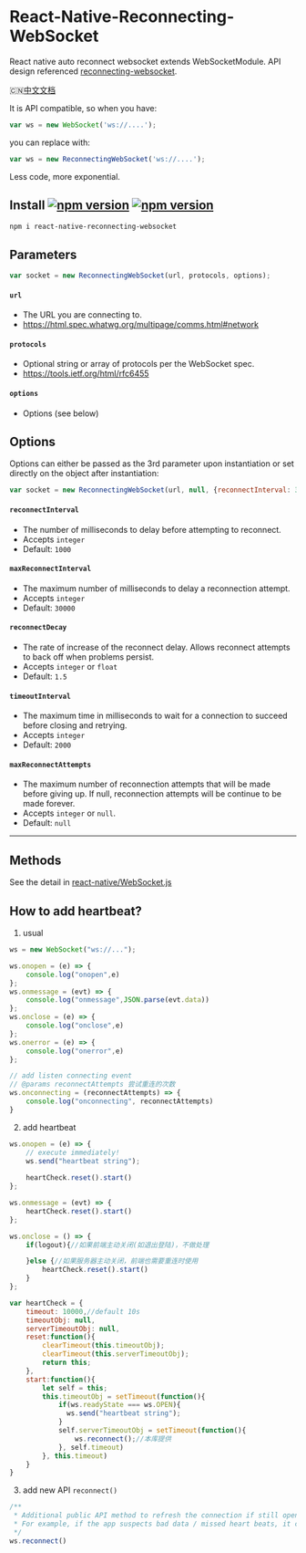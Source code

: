 React-Native-Reconnecting-WebSocket
=====================

React native auto reconnect websocket extends WebSocketModule.
API design referenced [reconnecting-websocket](https://github.com/joewalnes/reconnecting-websocket).

🇨🇳[中文文档](https://www.jianshu.com/p/a9ead3f2139d)

It is API compatible, so when you have:
```javascript
var ws = new WebSocket('ws://....');
```
you can replace with:
```javascript
var ws = new ReconnectingWebSocket('ws://....');
```
Less code, more exponential.

## Install <a href="https://npmjs.org/package/react-native-reconnecting-websocket"><img alt="npm version" src="http://img.shields.io/npm/v/react-native-reconnecting-websocket.svg?style=flat-square"></a> <a href="https://npmjs.org/package/react-native-reconnecting-websocket"><img alt="npm version" src="http://img.shields.io/npm/dm/react-native-reconnecting-websocket.svg?style=flat-square"></a>
```bash
npm i react-native-reconnecting-websocket
```


## Parameters

```javascript
var socket = new ReconnectingWebSocket(url, protocols, options);
```

#### `url`
- The URL you are connecting to.
- https://html.spec.whatwg.org/multipage/comms.html#network

#### `protocols`
- Optional string or array of protocols per the WebSocket spec.
- https://tools.ietf.org/html/rfc6455

#### `options`
- Options (see below)

## Options

Options can either be passed as the 3rd parameter upon instantiation or set directly on the object after instantiation:

```javascript
var socket = new ReconnectingWebSocket(url, null, {reconnectInterval: 3000});
```

#### `reconnectInterval`
- The number of milliseconds to delay before attempting to reconnect.
- Accepts `integer`
- Default: `1000`

#### `maxReconnectInterval`
- The maximum number of milliseconds to delay a reconnection attempt.
- Accepts `integer`
- Default: `30000`

#### `reconnectDecay`
- The rate of increase of the reconnect delay. Allows reconnect attempts to back off when problems persist.
- Accepts `integer` or `float`
- Default: `1.5`

#### `timeoutInterval`
- The maximum time in milliseconds to wait for a connection to succeed before closing and retrying.
- Accepts `integer`
- Default: `2000`

#### `maxReconnectAttempts`
- The maximum number of reconnection attempts that will be made before giving up. If null, reconnection attempts will be continue to be made forever.
- Accepts `integer` or `null`.
- Default: `null`

---

## Methods

See the detail in [react-native/WebSocket.js](https://github.com/facebook/react-native/blob/master/Libraries/WebSocket/WebSocket.js)

## How to add heartbeat?
1. usual
```javascript
ws = new WebSocket("ws://...");

ws.onopen = (e) => {
    console.log("onopen",e)
};
ws.onmessage = (evt) => {
    console.log("onmessage",JSON.parse(evt.data))
};
ws.onclose = (e) => {
    console.log("onclose",e)
};
ws.onerror = (e) => {
    console.log("onerror",e)
};

// add listen connecting event
// @params reconnectAttempts 尝试重连的次数
ws.onconnecting = (reconnectAttempts) => {
    console.log("onconnecting", reconnectAttempts)
}
```
2. add heartbeat
```javascript
ws.onopen = (e) => {
    // execute immediately!
    ws.send("heartbeat string");
    
    heartCheck.reset().start()
};

ws.onmessage = (evt) => {
    heartCheck.reset().start()
};

ws.onclose = () => {
    if(logout){//如果前端主动关闭(如退出登陆)，不做处理

    }else {//如果服务器主动关闭，前端也需要重连时使用
        heartCheck.reset().start() 
    }
};

var heartCheck = {
    timeout: 10000,//default 10s
    timeoutObj: null,
    serverTimeoutObj: null,
    reset:function(){
        clearTimeout(this.timeoutObj);
        clearTimeout(this.serverTimeoutObj);
        return this;
    },
    start:function(){
        let self = this;
        this.timeoutObj = setTimeout(function(){
            if(ws.readyState === ws.OPEN){
              ws.send("heartbeat string");
            }
            self.serverTimeoutObj = setTimeout(function(){
                ws.reconnect();//本库提供
            }, self.timeout)
        }, this.timeout)
    }
}
```
3. add new API `reconnect()`
```javascript
/**
 * Additional public API method to refresh the connection if still open (close, re-open).
 * For example, if the app suspects bad data / missed heart beats, it can try to refresh.
 */
ws.reconnect()
```
